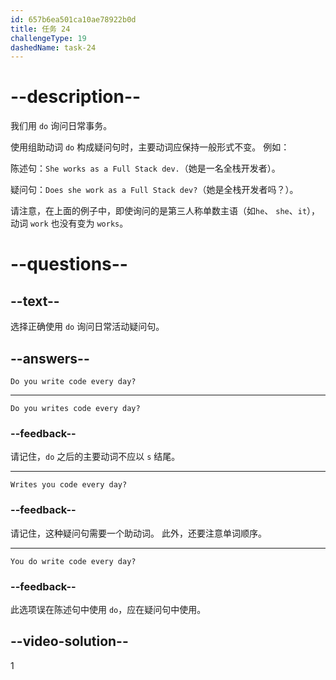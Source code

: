 ```yaml
---
id: 657b6ea501ca10ae78922b0d
title: 任务 24
challengeType: 19
dashedName: task-24
---
```


# --description--

我们用 `do` 询问日常事务。

使用组助动词 `do` 构成疑问句时，主要动词应保持一般形式不变。 例如：

陈述句：`She works as a Full Stack dev.`（她是一名全栈开发者）。

疑问句：`Does she work as a Full Stack dev?`（她是全栈开发者吗？）。

请注意，在上面的例子中，即使询问的是第三人称单数主语（如`he`、 `she`、`it`），动词 `work` 也没有变为 `works`。

# --questions--

## --text--

选择正确使用 `do` 询问日常活动疑问句。

## --answers--

`Do you write code every day?`

---

`Do you writes code every day?`

### --feedback--

请记住，`do` 之后的主要动词不应以 `s` 结尾。

---

`Writes you code every day?`

### --feedback--

请记住，这种疑问句需要一个助动词。 此外，还要注意单词顺序。

---

`You do write code every day?`

### --feedback--

此选项误在陈述句中使用 `do`，应在疑问句中使用。

## --video-solution--

1
